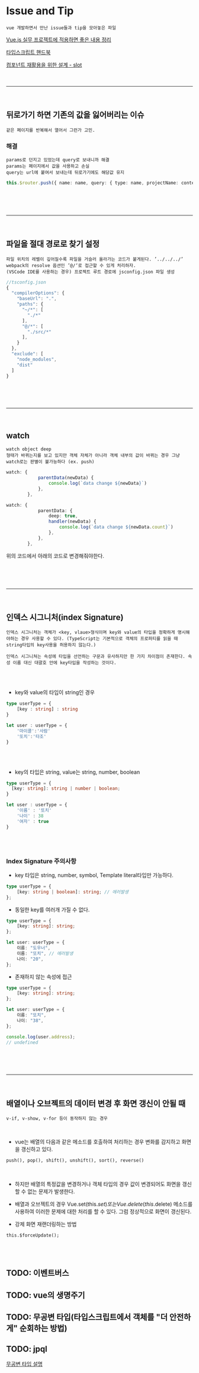 # Issue and Tip

    vue 개발하면서 만난 issue들과 tip을 모아놓은 파일

[Vue.js 실무 프로젝트에 적용하면 좋은 내용 정리](https://jess2.xyz/vue/vue-tip/)

[타입스크립트 핸드북](https://joshua1988.github.io/ts/)

[컴포넌트 재활용을 위한 설계 - slot](http://labs.brandi.co.kr/2020/02/04/chunbs.html)
<br/><br/><br/>

---

<br/>

## 뒤로가기 하면 기존의 값을 잃어버리는 이슈

    같은 페이지를 반복해서 열어서 그런가 고민.

### 해결

    params로 던지고 있었는데 query로 보내니까 해결
    params는 페이지에서 값을 사용하고 손실
    query는 url에 붙여서 보내는데 뒤로가기에도 해당값 유지

```ts
this.$router.push({ name: name, query: { type: name, projectName: contents.projectName, fileLocation: contents.fileLocation } });
```

<br/><br/><br/>

---

<br/>

## 파일을 절대 경로로 찾기 설정

    파일 위치의 레벨이 깊어질수록 파일을 거슬러 올라가는 코드가 붙게된다. ’../../../’
    webpack의 resolve 옵션인 ’@/‘로 접근할 수 있게 처리하자.
    (VSCode IDE를 사용하는 경우) 프로젝트 루트 경로에 jsconfig.json 파일 생성

```ts
//tsconfig.json
{
  "compilerOptions": {
    "baseUrl": ".",
    "paths": {
      "~/*": [
        "./*"
      ],
      "@/*": [
        "./src/*"
      ],
    }
  },
  "exclude": [
    "node_modules",
    "dist"
  ]
}
```

<br/><br/><br/>

---

<br/>

## watch

    watch object deep
    형태가 바뀌는지를 보고 있지만 객체 자체가 아니라 객체 내부의 값이 바뀌는 경우 그냥 watch로는 판별이 불가능하다 (ex. push)

```ts
watch: {
            parentData(newData) {
                console.log(`data change ${newData}`)
            },
        },
```

```ts
watch: {
            parentData: {
                deep: true,
                handler(newData) {
                    console.log(`data change ${newData.count}`)
                },
            },
        },
```

위의 코드에서 아래의 코드로 변경해줘야한다.

<br/><br/><br/>

---

<br/>

## 인덱스 시그니처(index Signature)

    인덱스 시그니처는 객체가 <key, vlaue>형식이며 key와 value의 타입을 정확하게 명시해야하는 경우 사용할 수 있다. (TypeScript는 기본적으로 객체의 프로퍼티를 읽을 때 string타입의 key사용을 허용하지 않는다.)

    인덱스 시그니쳐는 속성에 타입을 선언하는 구문과 유사하지만 한 가지 차이점이 존재한다. 속성 이름 대신 대괄호 안에 key타입을 작성하는 것이다.

<br/><br/>

-   key와 value의 타입이 string인 경우

```ts
type userType = {
	[key : string] : string
}

let user : userType = {
	'마이콜':'사람'
  	'또치':'타조'
}
```

<br/><br/>

-   key의 타입은 string, value는 string, number, boolean

```ts
type userType = {
  [key: string]: string | number | boolean;
}

let user : userType = {
	'이름' : '또치'
  	'나이' : 38
  	'여자' : true
}
```

<br/><br/>

### Index Signature 주의사항

-   key 타입은 string, number, symbol, Template literal타입만 가능하다.

```ts
type userType = {
    [key: string | boolean]: string; // 에러발생
};
```

-   동일한 key를 여러개 가질 수 없다.

```ts
type userType = {
    [key: string]: string;
};

let user: userType = {
    이름: "도우너",
    이름: "또치", // 에러발생
    나이: "20",
};
```

-   존재하지 않는 속성에 접근

```ts
type userType = {
    [key: string]: string;
};

let user: userType = {
    이름: "또치",
    나이: "38",
};

console.log(user.address);
// undefined
```

<br/><br/><br/>

---

<br/>

## 배열이나 오브젝트의 데이터 변경 후 화면 갱신이 안될 때

    v-if, v-show, v-for 등이 동작하지 않는 경우

<br/>

-   vue는 배열의 다음과 같은 메소드를 호출하여 처리하는 경우 변화를 감지하고 화면을 갱신하고 있다.

```md
push(), pop(), shift(), unshift(), sort(), reverse()
```

<br/>

-   하지만 배열의 특정값을 변경하거나 객체 타입의 경우 값이 변경되어도 화면을 갱신할 수 없는 문제가 발생한다.

-   배열과 오브젝트의 경우 Vue.set(this.$set) 또는 Vue.delete(this.$delete) 메소드를 사용하여 이러한 문제에 대한 처리를 할 수 있다. 그럼 정상적으로 화면이 갱신된다.

-   강제 화면 재랜더링하는 방법

```md
this.$forceUpdate();
```

<br/><br/>

## TODO: 이벤트버스

## TODO: vue의 생명주기

## TODO: 무공변 타입(타입스크립트에서 객체를 "더 안전하게" 순회하는 방법)

## TODO: jpql

[무공변 타입 설명](https://younho9.dev/how-to-iterate-object-more-safely)

